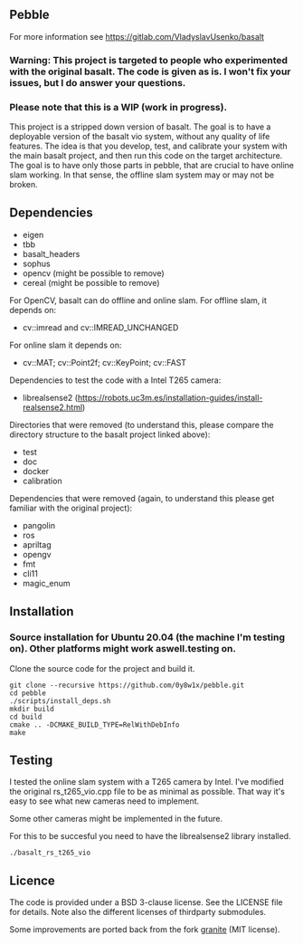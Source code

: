## Pebble
For more information see https://gitlab.com/VladyslavUsenko/basalt

### Warning: This project is targeted to people who experimented with the original basalt. The code is given as is. I won't fix your issues, but I do answer your questions.

### Please note that this is a WIP (work in progress).

This project is a stripped down version of basalt. The goal is to have a deployable version of the basalt vio system, without any quality of life features. The idea is that you develop, test, and calibrate your system with the main basalt project, and then run this code on the target architecture. The goal is to have only those parts in pebble, that are crucial to have online slam working. In that sense, the offline slam system may or may not be broken.

## Dependencies

* eigen
* tbb
* basalt_headers
* sophus
* opencv (might be possible to remove)
* cereal (might be possible to remove)

For OpenCV, basalt can do offline and online slam. 
For offline slam, it depends on:
* cv::imread and cv::IMREAD_UNCHANGED

For online slam it depends on:
* cv::MAT; cv::Point2f; cv::KeyPoint; cv::FAST

Dependencies to test the code with a Intel T265 camera:
* librealsense2 (https://robots.uc3m.es/installation-guides/install-realsense2.html)

Directories that were removed (to understand this, please compare the directory structure to the basalt project linked above):
* test
* doc
* docker
* calibration

Dependencies that were removed (again, to understand this please get familiar with the original project):
* pangolin
* ros
* apriltag
* opengv
* fmt
* cli11
* magic_enum


## Installation
### Source installation for Ubuntu 20.04 (the machine I'm testing on). Other platforms might work aswell.testing on.
Clone the source code for the project and build it.
```
git clone --recursive https://github.com/0y8w1x/pebble.git
cd pebble
./scripts/install_deps.sh
mkdir build
cd build
cmake .. -DCMAKE_BUILD_TYPE=RelWithDebInfo
make
```

## Testing
I tested the online slam system with a T265 camera by Intel. I've modified the original rs_t265_vio.cpp file to be as minimal as possible. That way it's easy to see what new cameras need to implement.

Some other cameras might be implemented in the future.

For this to be succesful you need to have the librealsense2 library installed.
```
./basalt_rs_t265_vio
```

## Licence
The code is provided under a BSD 3-clause license. See the LICENSE file for details.
Note also the different licenses of thirdparty submodules.

Some improvements are ported back from the fork
[granite](https://github.com/DLR-RM/granite) (MIT license).
